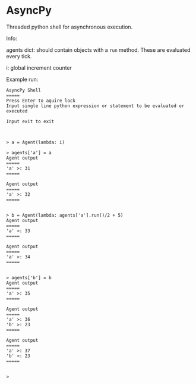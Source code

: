 # AsyncPy
Threaded python shell for asynchronous execution.

Info:


agents dict: should contain objects with a `run` method. These are evaluated every tick.


i: global increment counter


Example run:

```
AsyncPy Shell
=====
Press Enter to aquire lock
Input single line python expression or statement to be evaluated or executed

Input exit to exit



> a = Agent(lambda: i)

> agents['a'] = a
Agent output
=====
'a' >: 31
=====

Agent output
=====
'a' >: 32
=====


> b = Agent(lambda: agents['a'].run()/2 + 5)
Agent output
=====
'a' >: 33
=====

Agent output
=====
'a' >: 34
=====


> agents['b'] = b
Agent output
=====
'a' >: 35
=====

Agent output
=====
'a' >: 36
'b' >: 23
=====

Agent output
=====
'a' >: 37
'b' >: 23
=====


> 
```
